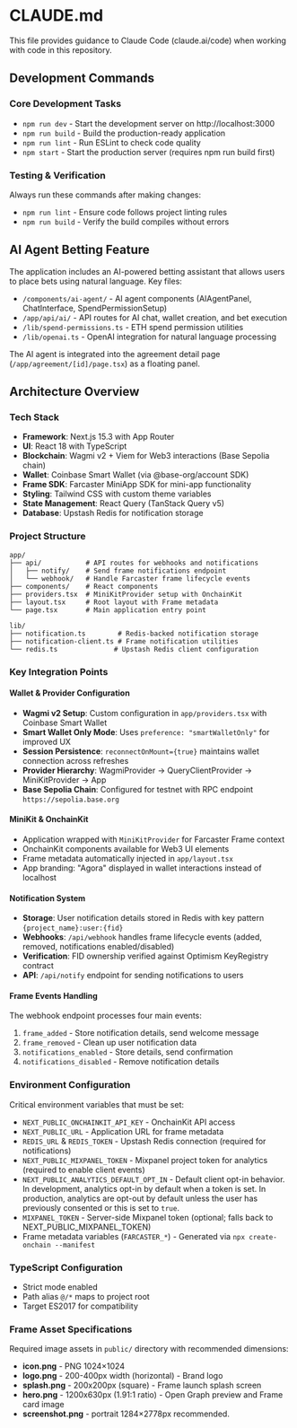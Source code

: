 # CLAUDE.md

This file provides guidance to Claude Code (claude.ai/code) when working with code in this repository.

## Development Commands

### Core Development Tasks
- `npm run dev` - Start the development server on http://localhost:3000
- `npm run build` - Build the production-ready application
- `npm run lint` - Run ESLint to check code quality
- `npm start` - Start the production server (requires npm run build first)

### Testing & Verification
Always run these commands after making changes:
- `npm run lint` - Ensure code follows project linting rules
- `npm run build` - Verify the build compiles without errors

## AI Agent Betting Feature

The application includes an AI-powered betting assistant that allows users to place bets using natural language. Key files:

- `/components/ai-agent/` - AI agent components (AIAgentPanel, ChatInterface, SpendPermissionSetup)
- `/app/api/ai/` - API routes for AI chat, wallet creation, and bet execution
- `/lib/spend-permissions.ts` - ETH spend permission utilities
- `/lib/openai.ts` - OpenAI integration for natural language processing

The AI agent is integrated into the agreement detail page (`/app/agreement/[id]/page.tsx`) as a floating panel.

## Architecture Overview

### Tech Stack
- **Framework**: Next.js 15.3 with App Router
- **UI**: React 18 with TypeScript
- **Blockchain**: Wagmi v2 + Viem for Web3 interactions (Base Sepolia chain)
- **Wallet**: Coinbase Smart Wallet (via @base-org/account SDK)
- **Frame SDK**: Farcaster MiniApp SDK for mini-app functionality
- **Styling**: Tailwind CSS with custom theme variables
- **State Management**: React Query (TanStack Query v5)
- **Database**: Upstash Redis for notification storage

### Project Structure
```
app/
├── api/           # API routes for webhooks and notifications
│   ├── notify/    # Send frame notifications endpoint
│   └── webhook/   # Handle Farcaster frame lifecycle events
├── components/    # React components
├── providers.tsx  # MiniKitProvider setup with OnchainKit
├── layout.tsx     # Root layout with Frame metadata
└── page.tsx       # Main application entry point

lib/
├── notification.ts        # Redis-backed notification storage
├── notification-client.ts # Frame notification utilities
└── redis.ts              # Upstash Redis client configuration
```

### Key Integration Points

#### Wallet & Provider Configuration
- **Wagmi v2 Setup**: Custom configuration in `app/providers.tsx` with Coinbase Smart Wallet
- **Smart Wallet Only Mode**: Uses `preference: "smartWalletOnly"` for improved UX
- **Session Persistence**: `reconnectOnMount={true}` maintains wallet connection across refreshes
- **Provider Hierarchy**: WagmiProvider → QueryClientProvider → MiniKitProvider → App
- **Base Sepolia Chain**: Configured for testnet with RPC endpoint `https://sepolia.base.org`

#### MiniKit & OnchainKit
- Application wrapped with `MiniKitProvider` for Farcaster Frame context
- OnchainKit components available for Web3 UI elements
- Frame metadata automatically injected in `app/layout.tsx`
- App branding: "Agora" displayed in wallet interactions instead of localhost

#### Notification System
- **Storage**: User notification details stored in Redis with key pattern `{project_name}:user:{fid}`
- **Webhooks**: `/api/webhook` handles frame lifecycle events (added, removed, notifications enabled/disabled)
- **Verification**: FID ownership verified against Optimism KeyRegistry contract
- **API**: `/api/notify` endpoint for sending notifications to users

#### Frame Events Handling
The webhook endpoint processes four main events:
1. `frame_added` - Store notification details, send welcome message
2. `frame_removed` - Clean up user notification data
3. `notifications_enabled` - Store details, send confirmation
4. `notifications_disabled` - Remove notification details

### Environment Configuration
Critical environment variables that must be set:
- `NEXT_PUBLIC_ONCHAINKIT_API_KEY` - OnchainKit API access
- `NEXT_PUBLIC_URL` - Application URL for frame metadata
- `REDIS_URL` & `REDIS_TOKEN` - Upstash Redis connection (required for notifications)
 - `NEXT_PUBLIC_MIXPANEL_TOKEN` - Mixpanel project token for analytics (required to enable client events)
 - `NEXT_PUBLIC_ANALYTICS_DEFAULT_OPT_IN` - Default client opt-in behavior. In development, analytics opt-in by default when a token is set. In production, analytics are opt-out by default unless the user has previously consented or this is set to `true`.
 - `MIXPANEL_TOKEN` - Server-side Mixpanel token (optional; falls back to NEXT_PUBLIC_MIXPANEL_TOKEN)
- Frame metadata variables (`FARCASTER_*`) - Generated via `npx create-onchain --manifest`

### TypeScript Configuration
- Strict mode enabled
- Path alias `@/*` maps to project root
- Target ES2017 for compatibility

### Frame Asset Specifications
Required image assets in `public/` directory with recommended dimensions:
- **icon.png** - PNG 1024×1024
- **logo.png** - 200-400px width (horizontal) - Brand logo
- **splash.png** - 200x200px (square) - Frame launch splash screen
- **hero.png** - 1200x630px (1.91:1 ratio) - Open Graph preview and Frame card image
- **screenshot.png** - portrait 1284×2778px recommended.
